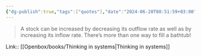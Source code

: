 ```yaml
---
{"dg-publish":true,"tags":["quotes"],"date":"2024-06-20T08:51:59+03:00","title":"more than one way to fill a bathtub","modified_at":"2024-09-18T16:05:15+03:00","aliases":"more than one way to fill a bathtub","dg-path":"/quotes/202406200851.md","permalink":"/quotes/202406200851/","dgPassFrontmatter":true}
---
```



> A stock can be increased by decreasing its outflow rate as well as by increasing its inflow rate. There’s more than one way to fill a bathtub!

Link:: [[Openbox/books/Thinking in systems|Thinking in systems]]
